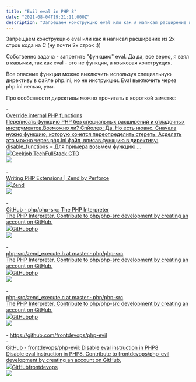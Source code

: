 ```yaml
---
title: "Evil eval in PHP 8"
date: "2021-08-04T19:21:11.000Z"
description: "Запрещаем конструкцию eval или как я написал расширение из 2х строк кода на С (ну почти 2х строк :))  Собственно задача - запрет"
---
```


<p>Запрещаем конструкцию eval или как я написал расширение из 2х строк кода на С (ну почти 2х строк :))</p><p>Собственно задача - запретить "функцию" eval. Да да, все верно, я взял в кавычки, так как eval - это не функция, а языковая конструкция.</p><p>Все опасные функции можно выключить используя специальную директиву в файле php.ini, но не инструкции. Eval выключить через php.ini нельзя, увы.</p><p>Про особенности директивы можно прочитать в короткой заметке:</p>- <a class="kg-bookmark-container" href="/overload-php-functions/"><div class="kg-bookmark-content"><div class="kg-bookmark-title">Override internal PHP functions</div><div class="kg-bookmark-description">Переписать функцию PHP без специальных расширений и отладочных инструментов.Возможно ли? Спйолер: Да. Но есть нюанс. Сначала нужно функцию, которую хочется переопределить стереть. Асделать это можно через php.ini файл, вписав функцию в директиву: disable_functions &#x3D; Для примера возьмем функцию …</div><div class="kg-bookmark-metadata"><img class="kg-bookmark-icon" src="https://tech.geekjob.ru/favicon.png"><span class="kg-bookmark-author">Geekjob Tech</span><span class="kg-bookmark-publisher">FullStack CTO</span></div></div><div class="kg-bookmark-thumbnail"><img src="https://tech.geekjob.ru/content/images/2021/07/--------------2021-07-28---23.54.32.png"></div></a> <br/>
- <a class="kg-bookmark-container" href="https://www.zend.com/resources/writing-php-extensions"><div class="kg-bookmark-content"><div class="kg-bookmark-title">Writing PHP Extensions | Zend by Perforce</div><div class="kg-bookmark-description"></div><div class="kg-bookmark-metadata"><img class="kg-bookmark-icon" src="https://www.zend.com/sites/zend/themes/custom/zend/images/favicons/favicon.ico"><span class="kg-bookmark-author">Zend</span></div></div><div class="kg-bookmark-thumbnail"><img src="https://www.zend.com/sites/zend/themes/custom/zend/logo.svg"></div></a> <br/>
- <a class="kg-bookmark-container" href="https://github.com/php/php-src"><div class="kg-bookmark-content"><div class="kg-bookmark-title">GitHub - php/php-src: The PHP Interpreter</div><div class="kg-bookmark-description">The PHP Interpreter. Contribute to php/php-src development by creating an account on GitHub.</div><div class="kg-bookmark-metadata"><img class="kg-bookmark-icon" src="https://github.githubassets.com/favicons/favicon.svg"><span class="kg-bookmark-author">GitHub</span><span class="kg-bookmark-publisher">php</span></div></div><div class="kg-bookmark-thumbnail"><img src="https://opengraph.githubassets.com/709742784644eb2a971f116c4b8fa4c67b5de5922e05177aab811a0a7931e30f/php/php-src"></div></a> <br/>
- <a class="kg-bookmark-container" href="https://github.com/php/php-src/blob/master/Zend/zend_execute.h"><div class="kg-bookmark-content"><div class="kg-bookmark-title">php-src/zend_execute.h at master · php/php-src</div><div class="kg-bookmark-description">The PHP Interpreter. Contribute to php/php-src development by creating an account on GitHub.</div><div class="kg-bookmark-metadata"><img class="kg-bookmark-icon" src="https://github.githubassets.com/favicons/favicon.svg"><span class="kg-bookmark-author">GitHub</span><span class="kg-bookmark-publisher">php</span></div></div><div class="kg-bookmark-thumbnail"><img src="https://opengraph.githubassets.com/709742784644eb2a971f116c4b8fa4c67b5de5922e05177aab811a0a7931e30f/php/php-src"></div></a> <br/>
- <a class="kg-bookmark-container" href="https://github.com/php/php-src/blob/master/Zend/zend_execute.c"><div class="kg-bookmark-content"><div class="kg-bookmark-title">php-src/zend_execute.c at master · php/php-src</div><div class="kg-bookmark-description">The PHP Interpreter. Contribute to php/php-src development by creating an account on GitHub.</div><div class="kg-bookmark-metadata"><img class="kg-bookmark-icon" src="https://github.githubassets.com/favicons/favicon.svg"><span class="kg-bookmark-author">GitHub</span><span class="kg-bookmark-publisher">php</span></div></div><div class="kg-bookmark-thumbnail"><img src="https://opengraph.githubassets.com/709742784644eb2a971f116c4b8fa4c67b5de5922e05177aab811a0a7931e30f/php/php-src"></div></a> <br/>
- <a href="https://github.com/frontdevops/php-evil">https://github.com/frontdevops/php-evil</a> <br/>
- <a class="kg-bookmark-container" href="https://github.com/frontdevops/php-evil"><div class="kg-bookmark-content"><div class="kg-bookmark-title">GitHub - frontdevops/php-evil: Disable eval instruction in PHP8</div><div class="kg-bookmark-description">Disable eval instruction in PHP8. Contribute to frontdevops/php-evil development by creating an account on GitHub.</div><div class="kg-bookmark-metadata"><img class="kg-bookmark-icon" src="https://github.githubassets.com/favicons/favicon.svg"><span class="kg-bookmark-author">GitHub</span><span class="kg-bookmark-publisher">frontdevops</span></div></div><div class="kg-bookmark-thumbnail"><img src="https://opengraph.githubassets.com/9c637936eccd2ae6dc7f95a5642a3a2bdc733cf2bc431fd2286076431a20ce81/frontdevops/php-evil"></div></a> <br/>


